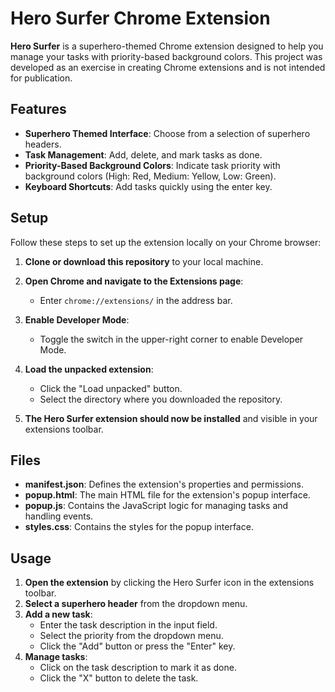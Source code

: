 # Hero Surfer Chrome Extension

**Hero Surfer** is a superhero-themed Chrome extension designed to help you manage your tasks with priority-based background colors. This project was developed as an exercise in creating Chrome extensions and is not intended for publication.

## Features

- **Superhero Themed Interface**: Choose from a selection of superhero headers.
- **Task Management**: Add, delete, and mark tasks as done.
- **Priority-Based Background Colors**: Indicate task priority with background colors (High: Red, Medium: Yellow, Low: Green).
- **Keyboard Shortcuts**: Add tasks quickly using the enter key.

## Setup

Follow these steps to set up the extension locally on your Chrome browser:

1. **Clone or download this repository** to your local machine.

2. **Open Chrome and navigate to the Extensions page**:
   - Enter `chrome://extensions/` in the address bar.

3. **Enable Developer Mode**:
   - Toggle the switch in the upper-right corner to enable Developer Mode.

4. **Load the unpacked extension**:
   - Click the "Load unpacked" button.
   - Select the directory where you downloaded the repository.

5. **The Hero Surfer extension should now be installed** and visible in your extensions toolbar.

## Files

- **manifest.json**: Defines the extension's properties and permissions.
- **popup.html**: The main HTML file for the extension's popup interface.
- **popup.js**: Contains the JavaScript logic for managing tasks and handling events.
- **styles.css**: Contains the styles for the popup interface.

## Usage

1. **Open the extension** by clicking the Hero Surfer icon in the extensions toolbar.
2. **Select a superhero header** from the dropdown menu.
3. **Add a new task**:
   - Enter the task description in the input field.
   - Select the priority from the dropdown menu.
   - Click the "Add" button or press the "Enter" key.
4. **Manage tasks**:
   - Click on the task description to mark it as done.
   - Click the "X" button to delete the task.
